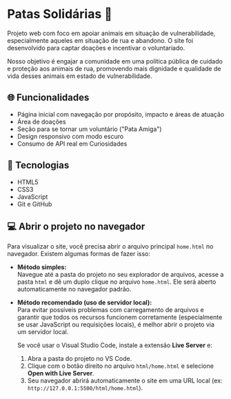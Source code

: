 # Patas Solidárias 🐾

Projeto web com foco em apoiar animais em situação de vulnerabilidade, especialmente aqueles em situação de rua e abandono. O site foi desenvolvido para captar doações e incentivar o voluntariado.

Nosso objetivo é engajar a comunidade em uma política pública de cuidado e proteção aos animais de rua, promovendo mais dignidade e qualidade de vida desses animais em estado de vulnerabilidade.

## 🌐 Funcionalidades

- Página inicial com navegação por propósito, impacto e áreas de atuação
- Área de doações
- Seção para se tornar um voluntário ("Pata Amiga")
- Design responsivo com modo escuro
- Consumo de API real em Curiosidades

## 🚀 Tecnologias

- HTML5
- CSS3
- JavaScript
- Git e GitHub

## 💻 Abrir o projeto no navegador

Para visualizar o site, você precisa abrir o arquivo principal `home.html` no navegador. Existem algumas formas de fazer isso:

- **Método simples:**  
  Navegue até a pasta do projeto no seu explorador de arquivos, acesse a pasta `html` e dê um duplo clique no arquivo `home.html`. Ele será aberto automaticamente no navegador padrão.

- **Método recomendado (uso de servidor local):**  
  Para evitar possíveis problemas com carregamento de arquivos e garantir que todos os recursos funcionem corretamente (especialmente se usar JavaScript ou requisições locais), é melhor abrir o projeto via um servidor local.

  Se você usar o Visual Studio Code, instale a extensão **Live Server** e:

  1. Abra a pasta do projeto no VS Code.
  2. Clique com o botão direito no arquivo `html/home.html` e selecione **Open with Live Server**.
  3. Seu navegador abrirá automaticamente o site em uma URL local (ex: `http://127.0.0.1:5500/html/home.html`).
